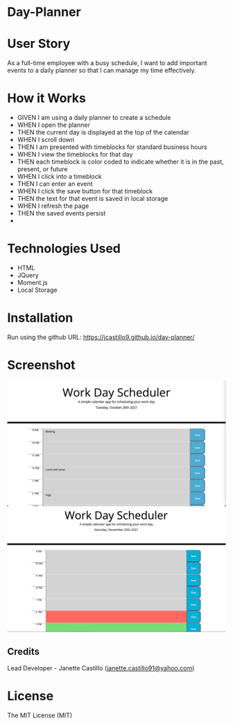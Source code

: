 # Day-Planner

# User Story
As a full-time employee with a busy schedule, I want to add important events to a daily planner so that I can manage my time effectively.

# How it Works
* GIVEN I am using a daily planner to create a schedule
* WHEN I open the planner
* THEN the current day is displayed at the top of the calendar
* WHEN I scroll down
* THEN I am presented with timeblocks for standard business hours
* WHEN I view the timeblocks for that day
* THEN each timeblock is color coded to indicate whether it is in the past, present, or future
* WHEN I click into a timeblock
* THEN I can enter an event
* WHEN I click the save button for that timeblock
* THEN the text for that event is saved in local storage
* WHEN I refresh the page
* THEN the saved events persist
* 
# Technologies Used
* HTML
* JQuery
* Moment.js
* Local Storage

# Installation
Run using the github URL: https://jcastillo9.github.io/day-planner/

# Screenshot
<img src="assets/images/screen_shot.png"/>
<img src="assets/images/screen_shot1.png"/>

## Credits
 
Lead Developer - Janette Castillo (janette.castillo91@yahoo.com)

# License
 
The MIT License (MIT)
